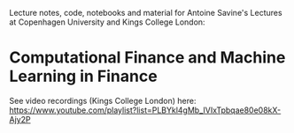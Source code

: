 Lecture notes, code, notebooks and material for 
Antoine Savine's Lectures at Copenhagen University and Kings College London:
# Computational Finance and Machine Learning in Finance
See video recordings (Kings College London) here: https://www.youtube.com/playlist?list=PLBYkl4gMb_IVIxTpbqae80e08kX-Ajy2P
